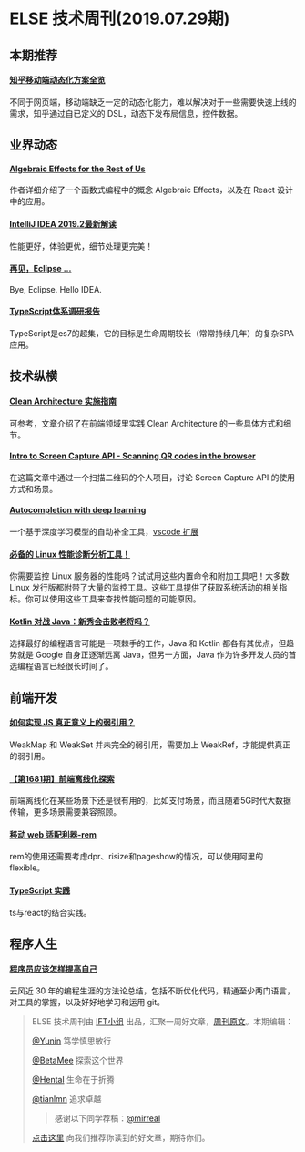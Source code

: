 # ELSE 技术周刊(2019.07.29期)
## 本期推荐

#### [知乎移动端动态化方案全览](https://www.infoq.cn/article/RRvP-Kli8AwEx6TuB1aG)

不同于网页端，移动端缺乏一定的动态化能力，难以解决对于一些需要快速上线的需求，知乎通过自已定义的 DSL，动态下发布局信息，控件数据。
## 业界动态
#### [Algebraic Effects for the Rest of Us](https://overreacted.io/algebraic-effects-for-the-rest-of-us/)

作者详细介绍了一个函数式编程中的概念 Algebraic Effects，以及在 React 设计中的应用。
#### [IntelliJ IDEA 2019.2最新解读](https://mp.weixin.qq.com/s/7RtjcYJmwyv2F_DsPVm8JA)
性能更好，体验更优，细节处理更完美！
#### [再见，Eclipse ...](https://mp.weixin.qq.com/s/sDUpal-nGu4rRnQOb9ZO-g)
Bye, Eclipse. Hello IDEA.
#### [TypeScript体系调研报告](https://juejin.im/post/59c46bc86fb9a00a4636f939)

TypeScript是es7的超集，它的目标是生命周期较长（常常持续几年）的复杂SPA应用。

## 技术纵横

#### [Clean Architecture 实施指南](https://www.phodal.com/blog/clean-frontend-architecture-in-action/)

可参考，文章介绍了在前端领域里实践 Clean Architecture 的一些具体方式和细节。

#### [Intro to Screen Capture API - Scanning QR codes in the browser](https://dev.to/al_khovansky/intro-to-screen-capture-api-scanning-qr-codes-bgi)

在这篇文章中通过一个扫描二维码的个人项目，讨论 Screen Capture API 的使用方式和场景。
#### [Autocompletion with deep learning](https://tabnine.com/blog/deep)

一个基于深度学习模型的自动补全工具，[vscode 扩展](https://marketplace.visualstudio.com/items?itemName=TabNine.tabnine-vscode)
#### [必备的 Linux 性能诊断分析工具！](https://mp.weixin.qq.com/s/xnRVSVTbfp5yTXPk65UgSA)
你需要监控 Linux 服务器的性能吗？试试用这些内置命令和附加工具吧！大多数 Linux 发行版都附带了大量的监控工具。这些工具提供了获取系统活动的相关指标。你可以使用这些工具来查找性能问题的可能原因。

#### [Kotlin 对战 Java：新秀会击败老将吗？](https://mp.weixin.qq.com/s/d21w_HZISB6y012usJ9bfw)

选择最好的编程语言可能是一项棘手的工作，Java 和 Kotlin 都各有其优点，但趋势就是 Google 自身正逐渐远离 Java，但另一方面，Java 作为许多开发人员的首选编程语言已经很长时间了。
## 前端开发

#### [如何实现 JS 真正意义上的弱引用？](https://www.infoq.cn/article/lKsmb2tlGH1EHG0*bbYg)

WeakMap 和 WeakSet 并未完全的弱引用，需要加上 WeakRef，才能提供真正的弱引用。
#### [【第1681期】前端离线化探索](https://mp.weixin.qq.com/s/7f-H_V1WyRC5T5m1VUlqDQ)

前端离线化在某些场景下还是很有用的，比如支付场景，而且随着5G时代大数据传输，更多场景需要兼容照顾。
#### [移动 web 适配利器-rem](http://www.alloyteam.com/2016/03/mobile-web-adaptation-tool-rem/)

rem的使用还需要考虑dpr、risize和pageshow的情况，可以使用阿里的flexible。

#### [TypeScript 实践](https://juejin.im/post/5a9c004a6fb9a028b92c9e91)

ts与react的结合实践。



## 程序人生

#### [程序员应该怎样提高自己](https://blog.codingnow.com/2019/07/top_programmer.html)

云风近 30 年的编程生涯的方法论总结，包括不断优化代码，精通至少两门语言，对工具的掌握，以及好好地学习和运用 git。


> ELSE 技术周刊由 [IFT小组](https://github.com/CtripFE) 出品，汇聚一周好文章，[周刊原文](https://zhuanlan.zhihu.com/p/75602885)。本期编辑：
> 
> [@Yunin](https://github.com/Yunin) 笃学慎思敏行
> 
> [@BetaMee](https://github.com/BetaMee) 探索这个世界
> 
> [@Hental](https://github.com/Hental) 生命在于折腾
> 
> [@tianlmn](https://github.com/tianlmn) 追求卓越
>> 感谢以下同学荐稿：[@mirreal](https://github.com/mirreal)
>
> [点击这里](https://github.com/CtripFE/fe-weekly/issues) 向我们推荐你读到的好文章，期待你们。
